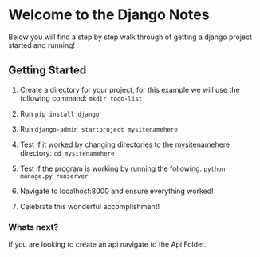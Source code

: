 # Welcome to the Django Notes

Below you will find a step by step walk through of getting a django project started and running!

## Getting Started

1. Create a directory for your project, for this example we will use the following command:
`mkdir todo-list`

2. Run `pip install django`

3. Run `django-admin startproject mysitenamehere`

4. Test if it worked by changing directories to the mysitenamehere directory:
`cd mysitenamehere`

5. Test if the program is working by running the following:
`python manage.py runserver`

6. Navigate to localhost:8000 and ensure everything worked!

7. Celebrate this wonderful accomplishment!

### Whats next? 

If you are looking to create an api navigate to the Api Folder.


